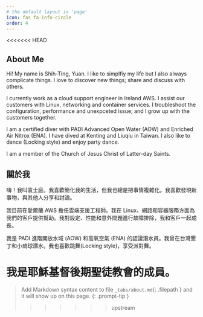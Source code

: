 ```yaml
---
# the default layout is 'page'
icon: fas fa-info-circle
order: 4
---
```


<<<<<<< HEAD
## About Me

Hi! My name is Shih-Ting, Yuan. I like to simplfiy my life but I also always complicate things. I love to discover new things; share and discuss with others.

I currently work as a cloud support engineer in Ireland AWS. I assist our customers with Linux, networking and container services. I troubleshoot the configuration, performance and unexpceted issue; and I grow up with the customers together.

I am a certified diver with PADI Advanced Open Water (AOW) and Enriched Air Nitrox (ENA). I have dived at Kenting and Liuqiu in Taiwan. I also like to dance (Locking style) and enjoy party dance.

I am a member of the Church of Jesus Christ of Latter-day Saints.

## 關於我

嗨！我叫袁士庭。我喜歡簡化我的生活，但我也總是把事情複雜化。我喜歡發現新事物，與其他人分享和討論。

我目前在愛爾蘭 AWS 擔任雲端支援工程師。我在 Linux、網路和容器服務方面為我們的客戶提供幫助。我對設定、性能和意外問題進行故障排除，我和客戶一起成長。

我是 PADI 進階開放水域 (AOW) 和高氧空氣 (ENA) 的認證潛水員。我曾在台灣墾丁和小琉球潛水。我也喜歡跳舞(Locking style)，享受派對舞。

我是耶穌基督後期聖徒教會的成員。
=======
> Add Markdown syntax content to file `_tabs/about.md`{: .filepath } and it will show up on this page.
{: .prompt-tip }
>>>>>>> upstream
